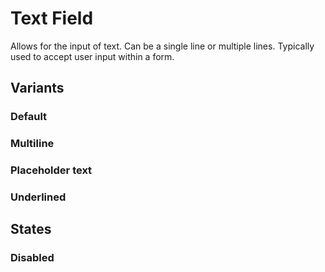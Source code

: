 # Text Field
Allows for the input of text. Can be a single line or multiple lines. Typically used to accept user input within a form.

## Variants

### Default
<!---
{{> TextField props=TextFieldExampleModel}}
--->

### Multiline
<!---
{{> TextField props=TextFieldMultilineExampleModel}}
--->

### Placeholder text
<!---
{{> TextFieldPlaceholderExample props=TextFieldPlaceholderExampleModel}}
--->

### Underlined
<!---
{{> TextFieldUnderlinedExample props=TextFieldUnderlinedExampleModel}}
--->

## States

### Disabled
<!---
{{> TextField props=TextFieldDisabledExampleModel}}
--->
